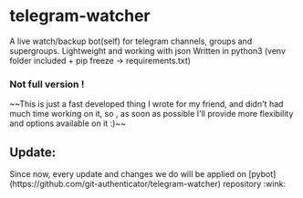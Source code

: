 # telegram-watcher
A live watch/backup bot(self) for telegram channels, groups and supergroups. Lightweight and working with json
Written in python3 (venv folder included + pip freeze -> requirements.txt)

<h3> 
  Not full version !
</h3>
~~This is just a fast developed thing I wrote for my friend, and didn't had much time working on it, so , as soon as possible I'll provide more flexibility and options available on it :)~~<br>
<h2>Update:</h2>
Since now, every update and changes we do will be applied on [pybot](https://github.com/git-authenticator/telegram-watcher) repository :wink:
